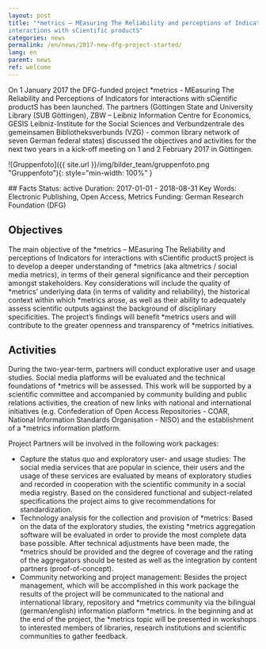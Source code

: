 ```yaml
---
layout: post
title: "*metrics – MEasuring The Reliability and perceptions of Indicators for
interactions with sCientific productS"
categories: news
permalink: /en/news/2017-new-dfg-project-started/
lang: en
parent: news
ref: welcome
---
```

On 1 January 2017 the DFG-funded project \*metrics - MEasuring The Reliability and Perceptions of Indicators for interactions with sCientific productS has been launched. The partners (Göttingen State and University Library (SUB Göttingen), ZBW – Leibniz Information Centre for Economics, GESIS Leibniz-Institute for the Social Sciences and Verbundzentrale des gemeinsamen Bibliotheksverbunds (VZG) - common library network of seven German federal states) discussed the objectives and activities for the next two years in a kick-off meeting on 1 and 2 February 2017 in Göttingen.

![Gruppenfoto]({{ site.url }}/img/bilder_team/gruppenfoto.png "Gruppenfoto"){: style="min-width: 100%" }

<div class="callout" markdown="1">
## Facts
Status: active  
Duration: 2017-01-01 - 2018-08-31  
Key Words: Electronic Publishing, Open Access, Metrics  
Funding: German Research Foundation (DFG)
</div>

## Objectives

The main objective of the \*metrics – MEasuring The Reliability and perceptions of Indicators for interactions with sCientific productS project is to develop a deeper understanding of \*metrics (aka altmetrics / social media metrics), in terms of their general significance and their perception amongst stakeholders. Key considerations will include the quality of \*metrics’ underlying data (in terms of validity and reliability), the historical context within which \*metrics arose, as well as their ability to adequately assess scientific outputs against the background of disciplinary specificities. The project’s findings will benefit \*metrics users and will contribute to the greater openness and transparency of \*metrics initiatives.

## Activities

During the two-year-term, partners will conduct explorative user and usage studies. Social media platforms will be evaluated and the technical foundations of \*metrics will be assessed. This work will be supported by a scientific committee and accompanied by community building and public relations activities, the creation of new links with national and international initiatives (e.g. Confederation of Open Access Repositories - COAR, National Information Standards Organisation - NISO) and the establishment of a \*metrics information platform.

Project Partners will be involved in the following work packages:

* Capture the status quo and exploratory user- and usage studies: The social media services that are popular in science, their users and the usage of these services are evaluated by means of exploratory studies and recorded in cooperation with the scientific community in a social media registry. Based on the considered functional and subject-related specifications the project aims to give recommendations for standardization.
* Technology analysis for the collection and provision of \*metrics: Based on the data of the exploratory studies, the existing \*metrics aggregation software will be evaluated in order to provide the most complete data base possible. After technical adjustments have been made, the \*metrics should be provided and the degree of coverage and the rating of the aggregators should be tested as well as the integration by content partners (proof-of-concept).
* Community networking and project management: Besides the project management, which will be accomplished in this work package the results of the project will be communicated to the national and international library, repository and \*metrics community via the bilingual (german/english) information platform \*metrics. In the beginning and at the end of the project, the \*metrics topic will be presented in workshops to interested members of libraries, research institutions and scientific communities to gather feedback.
